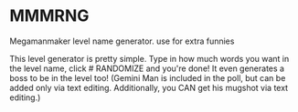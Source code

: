 # MMMRNG
Megamanmaker level name generator. use for extra funnies

This level generator is pretty simple. Type in how much words you want in the level name, click # RANDOMIZE and you're done! It even generates a boss to be in the level too! (Gemini Man is included in the poll, but can be added only via text editing. Additionally, you CAN get his mugshot via text editing.)
